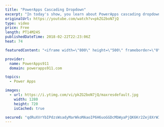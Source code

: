 ```yaml
---
title: "PowerApps Cascading Dropdown"
excerpt: "In today's show, you learn about PowerApps cascading dropdown menus. Nothing fancy but they are a must to make good apps for your users.  Other functions covered: If Reset Sort Distinct Disabled  For information or PowerApps consulting check out https://www.BoldZebras.com"
originalUrl: https://youtube.com/watch?v=pkZG2boN7jQ
type: video
price: Free
length: PT14M24S
publishedDateTime: 2018-02-22T22:23:06Z
heat: 74

featuredContent: "<iframe width=\"800\" height=\"500\" frameborder=\"0\" src=\"https://www.youtube.com/embed/pkZG2boN7jQ\" allow=\"accelerometer; autoplay; encrypted-media; gyroscope; picture-in-picture\" allowfullscreen></iframe>"

provider:
  name: PowerApps911
  domain: powerapps911.com

topics:
  - Power Apps

images:
  - url: https://i.ytimg.com/vi/pkZG2boN7jQ/maxresdefault.jpg
    width: 1280
    height: 720
    isCached: true

secured: "qdRuXVrYbIPdzsWsadyMarWkoMAaoIP6H6uoGGDcMbWyaPjQK6Kr2Zej8XrW3oos5SXxoiUDebNeYSJOgB5Snnvgii4OPVAF58QMVLrenVDo4tqmAW6kP569Ne9G9qe0OuSVnVMKtjnekD3TmA2DCqZ5TANNNIRIgPPXIjOADEvo3+u6rIInCKTpc/TF/f06SJ6xybE76eVhzdpbNY0vCwjc3xOewwXFliUFDEnt8ruf3fKKqqVtDu4hgXC8w7LZwce4oCV/hdczZhsrgZTjATDUVeG7H2RjEIrozMeWbIYiioS51modGrsi3dOUX77QCXUZkIL4V9MJ/Jrc2W7ynnRnvTt5fpkOmarTJbxYQ74/QmOOTljA2XX9w32zhVb2syIpByzztQucPG5oVilSbEUC/LLOyW/8eHC8hENQTMudER96olI8FxVKZgUFEnuN;FBu4w4jzPXmNYevR8aCfzg=="
---
```


